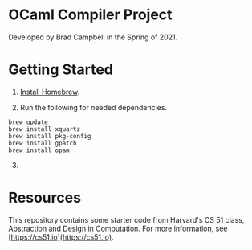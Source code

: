 # OCaml Compiler Project
Developed by Brad Campbell in the Spring of 2021.



# Getting Started
1. [Install Homebrew](http://brew.sh).

2. Run the following for needed dependencies.
  ```
  brew update
  brew install xquartz
  brew install pkg-config
  brew install gpatch
  brew install opam
  ```

3. 



# Resources
This repository contains some starter code from Harvard's
CS 51 class, Abstraction and Design in Computation. For more information, see [https://cs51.io](https://cs51.io). 
